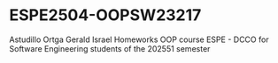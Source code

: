 # ESPE2504-OOPSW23217
Astudillo Ortga Gerald Israel Homeworks
OOP course ESPE - DCCO for Software Engineering students of the 202551 semester
